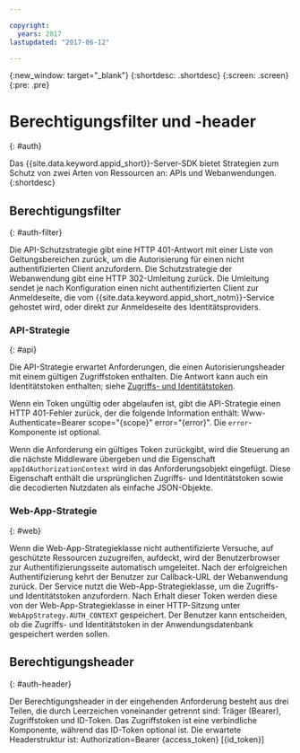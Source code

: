 ```yaml
---

copyright:
  years: 2017
lastupdated: "2017-06-12"

---
```


{:new_window: target="_blank"}
{:shortdesc: .shortdesc}
{:screen: .screen}
{:pre: .pre}


# Berechtigungsfilter und -header
{: #auth}

Das {{site.data.keyword.appid_short}}-Server-SDK bietet Strategien zum Schutz von zwei Arten von Ressourcen an: APIs und Webanwendungen.
{:shortdesc}


## Berechtigungsfilter
{: #auth-filter}

Die API-Schutzstrategie gibt eine HTTP 401-Antwort mit einer Liste von Geltungsbereichen zurück, um die Autorisierung für einen nicht authentifizierten Client anzufordern. Die Schutzstrategie der Webanwendung gibt eine HTTP 302-Umleitung zurück. Die Umleitung sendet je nach Konfiguration einen nicht authentifizierten Client zur Anmeldeseite, die vom {{site.data.keyword.appid_short_notm}}-Service gehostet wird, oder direkt zur Anmeldeseite des Identitätsproviders.



### API-Strategie
{: #api}

Die API-Strategie erwartet Anforderungen, die einen Autorisierungsheader mit einem gültigen Zugriffstoken enthalten. Die Antwort kann auch ein Identitätstoken enthalten; siehe [Zugriffs- und Identitätstoken](/docs/services/appid/access-identity.html#access-and-identity).

Wenn ein Token ungültig oder abgelaufen ist, gibt die API-Strategie einen HTTP 401-Fehler zurück, der die folgende Information enthält: Www-Authenticate=Bearer scope="{scope}" error="{error}". Die `error`-Komponente ist optional.

Wenn die Anforderung ein gültiges Token zurückgibt, wird die Steuerung an die nächste Middleware übergeben und die Eigenschaft `appIdAuthorizationContext` wird in das Anforderungsobjekt eingefügt. Diese Eigenschaft enthält die ursprünglichen Zugriffs- und Identitätstoken sowie die decodierten Nutzdaten als einfache JSON-Objekte. 


### Web-App-Strategie
{: #web}

Wenn die Web-App-Strategieklasse nicht authentifizierte Versuche, auf geschützte Ressourcen zuzugreifen, aufdeckt, wird der Benutzerbrowser zur Authentifizierungsseite automatisch umgeleitet. Nach der erfolgreichen Authentifizierung kehrt der Benutzer zur Callback-URL der Webanwendung zurück. Der Service nutzt die Web-App-Strategieklasse, um die Zugriffs- und Identitätstoken anzufordern. Nach Erhalt dieser Token werden diese von der Web-App-Strategieklasse in einer HTTP-Sitzung unter `WebAppStrategy.AUTH_CONTEXT` gespeichert. Der Benutzer kann entscheiden, ob die Zugriffs- und Identitätstoken in der Anwendungsdatenbank gespeichert werden sollen.

## Berechtigungsheader
{: #auth-header}

Der Berechtigungsheader in der eingehenden Anforderung besteht aus drei Teilen, die durch Leerzeichen voneinander getrennt sind: Träger (Bearer), Zugriffstoken und ID-Token. Das Zugriffstoken ist eine verbindliche Komponente, während das ID-Token optional ist. Die erwartete Headerstruktur ist: Authorization=Bearer {access_token} [{id_token}]
